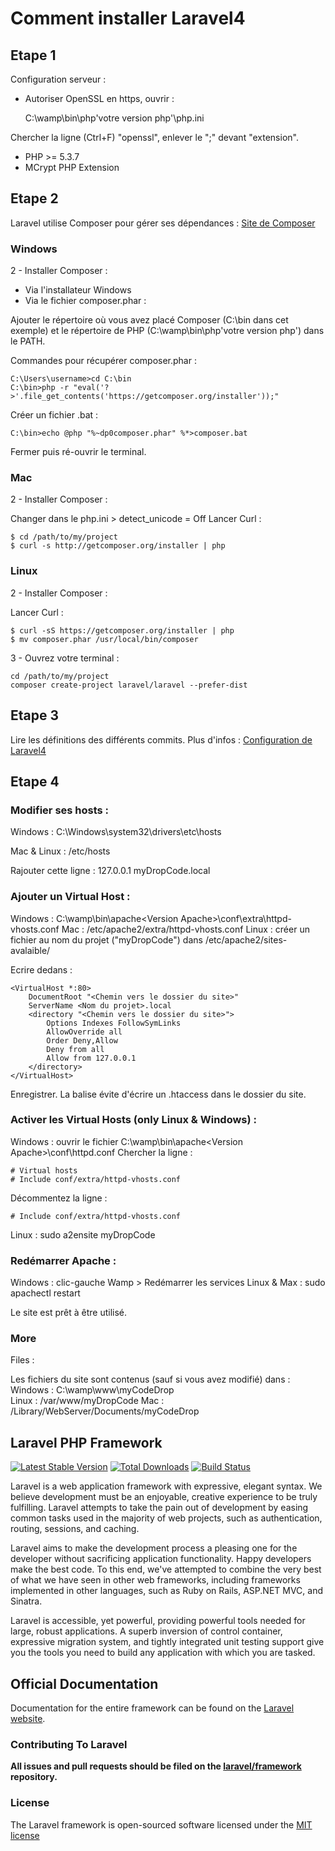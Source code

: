 Comment installer Laravel4
==========================

Etape 1
-------

Configuration serveur :
* Autoriser OpenSSL en https, ouvrir :

	C:\wamp\bin\php\'votre version php'\php.ini

Chercher la ligne (Ctrl+F) "openssl", enlever le ";" devant "extension".

* PHP >= 5.3.7
* MCrypt PHP Extension

Etape 2
-------

Laravel utilise Composer pour gérer ses dépendances : [Site de Composer](http://getcomposer.org/)

### Windows

2 - Installer Composer :
* Via l'installateur Windows
* Via le fichier composer.phar :

Ajouter le répertoire où vous avez placé Composer (C:\bin dans cet exemple) et le répertoire de PHP (C:\wamp\bin\php\'votre version php') dans le PATH.

Commandes pour récupérer composer.phar :

	C:\Users\username>cd C:\bin
	C:\bin>php -r "eval('?>'.file_get_contents('https://getcomposer.org/installer'));"

Créer un fichier .bat :

	C:\bin>echo @php "%~dp0composer.phar" %*>composer.bat

Fermer puis ré-ouvrir le terminal.

### Mac

2 - Installer Composer :

Changer dans le php.ini > detect_unicode = Off
Lancer Curl :

	$ cd /path/to/my/project
	$ curl -s http://getcomposer.org/installer | php

### Linux

2 - Installer Composer :

Lancer Curl :

	$ curl -sS https://getcomposer.org/installer | php
	$ mv composer.phar /usr/local/bin/composer

3 - Ouvrez votre terminal :
	
	cd /path/to/my/project
	composer create-project laravel/laravel --prefer-dist

Etape 3
-------

Lire les définitions des différents commits.
Plus d'infos : [Configuration de Laravel4](http://four.laravel.com/#configuration)

Etape 4
-------
 
### Modifier ses hosts :

Windows : C:\Windows\system32\drivers\etc\hosts

Mac & Linux : /etc/hosts
 
Rajouter cette ligne :
127.0.0.1       myDropCode.local
 
### Ajouter un Virtual Host :

Windows : C:\wamp\bin\apache\<Version Apache>\conf\extra\httpd-vhosts.conf
Mac : /etc/apache2/extra/httpd-vhosts.conf
Linux : créer un fichier au nom du projet ("myDropCode") dans /etc/apache2/sites-avalaible/
 
Ecrire dedans :
 
	<VirtualHost *:80>
	    DocumentRoot "<Chemin vers le dossier du site>"
	    ServerName <Nom du projet>.local
	    <directory "<Chemin vers le dossier du site>">
	        Options Indexes FollowSymLinks
	        AllowOverride all
	        Order Deny,Allow
	        Deny from all
	        Allow from 127.0.0.1
	    </directory>
	</VirtualHost>
 
Enregistrer.
La balise <Directory> évite d'écrire un .htaccess dans le dossier du site.
 
### Activer les Virtual Hosts (only Linux & Windows) :

Windows : ouvrir le fichier C:\wamp\bin\apache\<Version Apache>\conf\httpd.conf
Chercher la ligne :
 
	# Virtual hosts
	# Include conf/extra/httpd-vhosts.conf
 
Décommentez la ligne :

	# Include conf/extra/httpd-vhosts.conf
 
Linux : sudo a2ensite myDropCode
 
### Redémarrer Apache :

Windows : clic-gauche Wamp > Redémarrer les services
Linux & Max : sudo apachectl restart
 
Le site est prêt à être utilisé.
 
### More
 
Files :
 
Les fichiers du site sont contenus (sauf si vous avez modifié) dans :
Windows : C:\wamp\www\myCodeDrop\
Linux : /var/www/myDropCode
Mac : /Library/WebServer/Documents/myCodeDrop


## Laravel PHP Framework

[![Latest Stable Version](https://poser.pugx.org/laravel/framework/version.png)](https://packagist.org/packages/laravel/framework) [![Total Downloads](https://poser.pugx.org/laravel/framework/d/total.png)](https://packagist.org/packages/laravel/framework) [![Build Status](https://travis-ci.org/laravel/framework.png)](https://travis-ci.org/laravel/framework)

Laravel is a web application framework with expressive, elegant syntax. We believe development must be an enjoyable, creative experience to be truly fulfilling. Laravel attempts to take the pain out of development by easing common tasks used in the majority of web projects, such as authentication, routing, sessions, and caching.

Laravel aims to make the development process a pleasing one for the developer without sacrificing application functionality. Happy developers make the best code. To this end, we've attempted to combine the very best of what we have seen in other web frameworks, including frameworks implemented in other languages, such as Ruby on Rails, ASP.NET MVC, and Sinatra.

Laravel is accessible, yet powerful, providing powerful tools needed for large, robust applications. A superb inversion of control container, expressive migration system, and tightly integrated unit testing support give you the tools you need to build any application with which you are tasked.

## Official Documentation

Documentation for the entire framework can be found on the [Laravel website](http://laravel.com/docs).

### Contributing To Laravel

**All issues and pull requests should be filed on the [laravel/framework](http://github.com/laravel/framework) repository.**

### License

The Laravel framework is open-sourced software licensed under the [MIT license](http://opensource.org/licenses/MIT)
